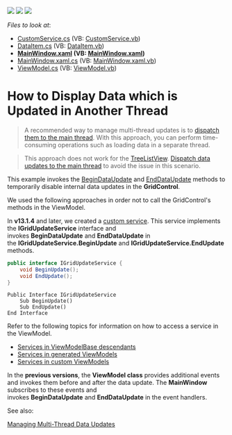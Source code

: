 <!-- default badges list -->
![](https://img.shields.io/endpoint?url=https://codecentral.devexpress.com/api/v1/VersionRange/128650029/21.1.5%2B)
[![](https://img.shields.io/badge/Open_in_DevExpress_Support_Center-FF7200?style=flat-square&logo=DevExpress&logoColor=white)](https://supportcenter.devexpress.com/ticket/details/E3322)
[![](https://img.shields.io/badge/📖_How_to_use_DevExpress_Examples-e9f6fc?style=flat-square)](https://docs.devexpress.com/GeneralInformation/403183)
<!-- default badges end -->
<!-- default file list -->
*Files to look at*:

* [CustomService.cs](./CS/CustomService.cs) (VB: [CustomService.vb](./VB/CustomService.vb))
* [DataItem.cs](./CS/DataItem.cs) (VB: [DataItem.vb](./VB/DataItem.vb))
* **[MainWindow.xaml](./CS/MainWindow.xaml) (VB: [MainWindow.xaml](./VB/MainWindow.xaml))**
* [MainWindow.xaml.cs](./CS/MainWindow.xaml.cs) (VB: [MainWindow.xaml.vb](./VB/MainWindow.xaml.vb))
* [ViewModel.cs](./CS/ViewModel.cs) (VB: [ViewModel.vb](./VB/ViewModel.vb))
<!-- default file list end -->
# How to Display Data which is Updated in Another Thread

> A recommended way to manage multi-thread updates is to [dispatch them to the main thread](https://docs.devexpress.com/WPF/11765/controls-and-libraries/data-grid/binding-to-data/managing-multi-thread-data-updates#dispatch-updates-to-the-main-thread). With this approach, you can perform time-consuming operations such as loading data in a separate thread.

> This approach does not work for the [TreeListView](https://docs.devexpress.com/WPF/DevExpress.Xpf.Grid.TreeListView). [Dispatch data updates to the main thread](https://docs.devexpress.com/WPF/11765/controls-and-libraries/data-grid/binding-to-data/managing-multi-thread-data-updates#dispatch-updates-to-the-main-thread) to avoid the issue in this scenario.

This example invokes the [BeginDataUpdate](https://docs.devexpress.com/WPF/DevExpress.Xpf.Grid.DataControlBase.BeginDataUpdate) and [EndDataUpdate](https://docs.devexpress.com/WPF/DevExpress.Xpf.Grid.DataControlBase.EndDataUpdate) methods to temporarily disable internal data updates in the **GridControl**.

We used the following approaches in order not to call the GridControl's methods in the ViewModel.

In **v13.1.4** and later, we created a [custom service](https://docs.devexpress.com/WPF/16920/mvvm-framework/services/how-to-create-a-custom-service). This service implements the **IGridUpdateService** interface and invokes **BeginDataUpdate** and **EndDataUpdate** in the **IGridUpdateService.BeginUpdate** and **IGridUpdateService.EndUpdate** methods.

```CS
public interface IGridUpdateService {
    void BeginUpdate();
    void EndUpdate();
}
```

```VB
Public Interface IGridUpdateService
    Sub BeginUpdate()
    Sub EndUpdate()
End Interface
```

Refer to the following topics for information on how to access a service in the ViewModel.
- [Services in ViewModelBase descendants](https://docs.devexpress.com/WPF/17446/mvvm-framework/services/services-in-viewmodelbase-descendants)
- [Services in generated ViewModels](https://docs.devexpress.com/WPF/17447/mvvm-framework/services/services-in-generated-view-model)
- [Services in custom ViewModels](https://docs.devexpress.com/WPF/17450/mvvm-framework/services/services-in-custom-viewmodels)

In the **previous versions**, the **ViewModel class** provides additional events and invokes them before and after the data update. The **MainWindow** subscribes to these events and invokes **BeginDataUpdate** and **EndDataUpdate** in the event handlers.

See also:

[Managing Multi-Thread Data Updates](https://docs.devexpress.com/WPF/11765/controls-and-libraries/data-grid/binding-to-data/managing-multi-thread-data-updates)
